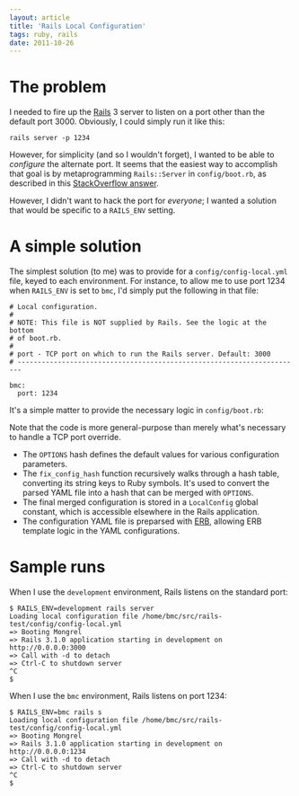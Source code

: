 ```yaml
---
layout: article
title: 'Rails Local Configuration'
tags: ruby, rails
date: 2011-10-26
---
```


# The problem

I needed to fire up the [Rails][] 3 server to listen on a port other than the
default port 3000. Obviously, I could simply run it like this:

    rails server -p 1234

However, for simplicity (and so I wouldn't forget), I wanted to be able to
*configure* the alternate port. It seems that the easiest way to accomplish
that goal is by metaprogramming `Rails::Server` in `config/boot.rb`, as
described in this
[StackOverflow answer](http://stackoverflow.com/questions/3842818#6539193).

However, I didn't want to hack the port for *everyone*; I wanted a solution
that would be specific to a `RAILS_ENV` setting.

# A simple solution

The simplest solution (to me) was to provide for a `config/config-local.yml`
file, keyed to each environment. For instance, to allow me to use port 1234
when `RAILS_ENV` is set to `bmc`, I'd simply put the following in that file:

    # Local configuration.
    #
    # NOTE: This file is NOT supplied by Rails. See the logic at the bottom
    # of boot.rb.
    #
    # port - TCP port on which to run the Rails server. Default: 3000
    # -----------------------------------------------------------------------

    bmc:
      port: 1234

It's a simple matter to provide the necessary logic in `config/boot.rb`:

<script src="https://gist.github.com/1321419.js"> </script>

Note that the code is more general-purpose than merely what's necessary to 
handle a TCP port override.

* The `OPTIONS` hash defines the default values for various configuration
  parameters.
* The `fix_config_hash` function recursively walks through a hash table,
  converting its string keys to Ruby symbols. It's used to convert the
  parsed YAML file into a hash that can be merged with `OPTIONS`.
* The final merged configuration is stored in a `LocalConfig` global constant,
  which is accessible elsewhere in the Rails application.
* The configuration YAML file is preparsed with [ERB][], allowing ERB
  template logic in the YAML configurations.

[ERB]: http://www.ruby-doc.org/stdlib-1.9.2/libdoc/erb/rdoc/ERB.html

# Sample runs

When I use the `development` environment, Rails listens on the standard port:

    $ RAILS_ENV=development rails server
    Loading local configuration file /home/bmc/src/rails-test/config/config-local.yml
    => Booting Mongrel
    => Rails 3.1.0 application starting in development on http://0.0.0.0:3000
    => Call with -d to detach
    => Ctrl-C to shutdown server
    ^C
    $

When I use the `bmc` environment, Rails listens on port 1234:

    $ RAILS_ENV=bmc rails s
    Loading local configuration file /home/bmc/src/rails-test/config/config-local.yml
    => Booting Mongrel
    => Rails 3.1.0 application starting in development on http://0.0.0.0:1234
    => Call with -d to detach
    => Ctrl-C to shutdown server
    ^C
    $

[Rails]: http://www.rubyonrails.org/
